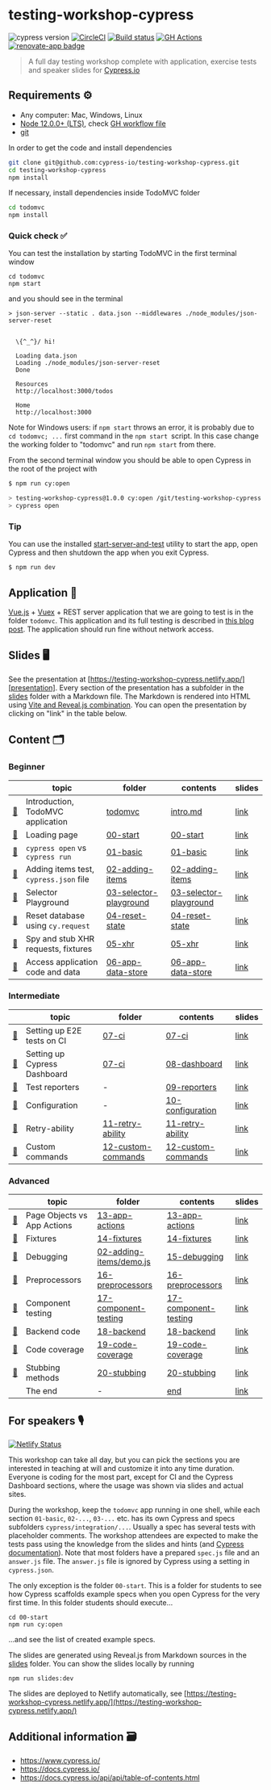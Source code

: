 # testing-workshop-cypress
![cypress version](https://img.shields.io/badge/cypress-6.5.0-brightgreen) [![CircleCI][ci-badge]][ci-url] [![Build status](https://ci.appveyor.com/api/projects/status/lflec2iwjc8gbhki/branch/master?svg=true)](https://ci.appveyor.com/project/cypress-io/testing-workshop-cypress/branch/master) [![GH Actions](https://github.com/cypress-io/testing-workshop-cypress/workflows/tests/badge.svg?branch=master)](https://github.com/cypress-io/testing-workshop-cypress/actions) [![renovate-app badge][renovate-badge]][renovate-app]

> A full day testing workshop complete with application, exercise tests and speaker slides for [Cypress.io](https://www.cypress.io/)

## Requirements ⚙️

- Any computer: Mac, Windows, Linux
- [Node 12.0.0+ (LTS)](https://nodejs.org/), check [GH workflow file](.github/workflows/min-node-version.yml)
- [git](https://git-scm.com)

In order to get the code and install dependencies

```bash
git clone git@github.com:cypress-io/testing-workshop-cypress.git
cd testing-workshop-cypress
npm install
```

If necessary, install dependencies inside TodoMVC folder

```bash
cd todomvc
npm install
```

### Quick check ✅

You can test the installation by starting TodoMVC in the first terminal window

```shell
cd todomvc
npm start
```

and you should see in the terminal

```text
> json-server --static . data.json --middlewares ./node_modules/json-server-reset


  \{^_^}/ hi!

  Loading data.json
  Loading ./node_modules/json-server-reset
  Done

  Resources
  http://localhost:3000/todos

  Home
  http://localhost:3000
```

Note for Windows users: if `npm start` throws an error, it is probably due to `cd todomvc; ...` first command in the `npm start `script. In this case change the working folder to "todomvc" and run `npm start` from there.

From the second terminal window you should be able to open Cypress in the root of the project with

```bash
$ npm run cy:open

> testing-workshop-cypress@1.0.0 cy:open /git/testing-workshop-cypress
> cypress open
```

### Tip

You can use the installed [start-server-and-test](https://github.com/bahmutov/start-server-and-test) utility to start the app, open Cypress and then shutdown the app when you exit Cypress.

```bash
$ npm run dev
```

## Application 💾

[Vue.js](https://vuejs.org/) + [Vuex](https://vuex.vuejs.org/) + REST server application that we are going to test is in the folder `todomvc`. This application and its full testing is described in [this blog post](https://www.cypress.io/blog/2017/11/28/testing-vue-web-application-with-vuex-data-store-and-rest-backend/). The application should run fine without network access.

## Slides 🖥

See the presentation at [https://testing-workshop-cypress.netlify.app/][presentation]. Every section of the presentation has a subfolder in the [slides](./slides) folder with a Markdown file. The Markdown is rendered into HTML using [Vite and Reveal.js combination](https://glebbahmutov.com/blog/reveal-vite/). You can open the presentation by clicking on "link" in the table below.

[presentation]: https://testing-workshop-cypress.netlify.app/

## Content 🗂

### Beginner

| | topic                                  | folder                                                                                   | contents                                                       | slides |
| --- | -------------------------------------- | ---------------------------------------------------------------------------------------- | ------------------------------------------------------------- | ------ |
| [🔗](#intro) | Introduction, TodoMVC application      | [todomvc](todomvc)                                                                       | [intro.md](slides/intro/PITCHME.md)                                   | [link](https://testing-workshop-cypress.netlify.app?p=intro)
| [🔗](#start) | Loading page                           | [00-start](00-start)                                                                     | [00-start](slides/00-start/PITCHME.md)                             | [link](https://testing-workshop-cypress.netlify.app?p=00-start)
| [🔗](#basic) | `cypress open` vs `cypress run`        | [01-basic](cypress/integration/01-basic)                             | [01-basic](slides/01-basic/PITCHME.md)                             | [link](https://testing-workshop-cypress.netlify.app?p=01-basic)
| [🔗](#adding-items) | Adding items test, `cypress.json` file | [02-adding-items](cypress/integration/02-adding-items)               | [02-adding-items](slides/02-adding-items/PITCHME.md)               | [link](https://testing-workshop-cypress.netlify.app?p=02-adding-items)
| [🔗](#selector-playground) | Selector Playground                    | [03-selector-playground](cypress/integration/03-selector-playground) | [03-selector-playground](slides/03-selector-playground/PITCHME.md) | [link](https://testing-workshop-cypress.netlify.app?p=03-selector-playground)
| [🔗](#reset-state) | Reset database using `cy.request`      | [04-reset-state](cypress/integration/04-reset-state)                 | [04-reset-state](slides/04-reset-state/PITCHME.md)                 | [link](https://testing-workshop-cypress.netlify.app?p=04-reset-state)
| [🔗](#xhr) | Spy and stub XHR requests, fixtures    | [05-xhr](cypress/integration/05-xhr)                                 | [05-xhr](slides/05-xhr/PITCHME.md)                                 | [link](https://testing-workshop-cypress.netlify.app?p=05-xhr)
| [🔗](#app-data-store) | Access application code and data       | [06-app-data-store](cypress/integration/06-app-data-store)           | [06-app-data-store](slides/06-app-data-store/PITCHME.md)           | [link](https://testing-workshop-cypress.netlify.app?p=06-app-data-store)

### Intermediate
| | topic                                  | folder                                                                                   | contents                                                       | slides |
| --- | -------------------------------------- | ---------------------------------------------------------------------------------------- | ------------------------------------------------------------- | ------ |
| [🔗](#ci) | Setting up E2E tests on CI             | [07-ci](cypress/integration/07-ci)                                   | [07-ci](slides/07-ci/PITCHME.md)                                   | [link](https://testing-workshop-cypress.netlify.app?p=07-ci)
| [🔗](#dashboard) | Setting up Cypress Dashboard           | [07-ci](cypress/integration/07-ci)                                   | [08-dashboard](slides/08-dashboard/PITCHME.md)                     | [link](https://testing-workshop-cypress.netlify.app?p=08-dashboard)
| [🔗](#reporters) | Test reporters             | - | [09-reporters](slides/09-reporters/PITCHME.md)                     | [link](https://testing-workshop-cypress.netlify.app?p=09-reporters)
| [🔗](#configuration) | Configuration | - | [10-configuration](slides/10-configuration/PITCHME.md) | [link](https://testing-workshop-cypress.netlify.app?p=10-configuration)
| [🔗](#retry-ability) | Retry-ability | [11-retry-ability](cypress/integration/11-retry-ability) | [11-retry-ability](slides/11-retry-ability/PITCHME.md) | [link](https://testing-workshop-cypress.netlify.app?p=11-retry-ability)
| [🔗](#custom-commands) | Custom commands | [12-custom-commands](cypress/integration/12-custom-commands) | [12-custom-commands](slides/12-custom-commands/PITCHME.md)| [link](https://testing-workshop-cypress.netlify.app?p=12-custom-commands)

### Advanced
| | topic                                  | folder                                                                                   | contents                                                       | slides |
| --- | -------------------------------------- | ---------------------------------------------------------------------------------------- | ------------------------------------------------------------- | ------ |
| [🔗](#app-actions) | Page Objects vs App Actions | [13-app-actions](cypress/integration/13-app-actions) | [13-app-actions](slides/13-app-actions/PITCHME.md) | [link](https://testing-workshop-cypress.netlify.app?p=13-app-actions)
| [🔗](#fixtures) | Fixtures | [14-fixtures](cypress/integration/14-fixtures) | [14-fixtures](slides/14-fixtures/PITCHME.md) | [link](https://testing-workshop-cypress.netlify.app?p=14-fixtures)
| [🔗](#debugging) | Debugging | [02-adding-items/demo.js](cypress/integration/02-adding-items/demo.js) | [15-debugging](slides/15-debugging/PITCHME.md) | [link](https://testing-workshop-cypress.netlify.app?p=15-debugging)
| [🔗](#preprocessors) | Preprocessors | [16-preprocessors](cypress/integration/16-preprocessors) | [16-preprocessors](slides/16-preprocessors/PITCHME.md) | [link](https://testing-workshop-cypress.netlify.app?p=16-preprocessors)
| [🔗](#component-testing) | Component testing | [17-component-testing](cypress/integration/17-component-testing) | [17-component-testing](slides/17-component-testing/PITCHME.md) | [link](https://testing-workshop-cypress.netlify.app?p=17-component-testing)
| [🔗](#backend) | Backend code | [18-backend](cypress/integration/18-backend) | [18-backend](slides/18-backend/PITCHME.md) | [link](https://testing-workshop-cypress.netlify.app?p=18-backend)
| [🔗](#code-coverage) | Code coverage | [19-code-coverage](cypress/integration/19-code-coverage) | [19-code-coverage](slides/19-code-coverage/PITCHME.md) | [link](https://testing-workshop-cypress.netlify.app?p=19-code-coverage)
| [🔗](#stubbing-methods) | Stubbing methods | [20-stubbing](./cypress/integration/20-stubbing) | [20-stubbing](./slides/20-stubbing/PITCHME.md) | [link](https://testing-workshop-cypress.netlify.app?p=20-stubbing)
| | The end                                | -                                                                                        | [end](slides/end/PITCHME.md)                                       | [link](https://testing-workshop-cypress.netlify.app?p=end)

## For speakers 🎙

[![Netlify Status](https://api.netlify.com/api/v1/badges/de48e52e-e2ee-4092-a626-ab4fa358e441/deploy-status)](https://app.netlify.com/sites/testing-workshop-cypress/deploys)

This workshop can take all day, but you can pick the sections you are interested in teaching at will and customize it into any time duration. Everyone is coding for the most part, except for CI and the Cypress Dashboard sections, where the usage was shown via slides and actual sites.

During the workshop, keep the `todomvc` app running in one shell, while each section `01-basic`, `02-...`, `03-...` etc. has its own Cypress and specs subfolders `cypress/integration/...`. Usually a spec has several tests with placeholder comments. The workshop attendees are expected to make the tests pass using the knowledge from the slides and hints (and [Cypress documentation](https://docs.cypress.io/)). Note that most folders have a prepared `spec.js` file and an `answer.js` file. The `answer.js` file is ignored by Cypress using a setting in `cypress.json`.

The only exception is the folder `00-start`. This is a folder for students to see how Cypress scaffolds example specs when you open Cypress for the very first time. In this folder students should execute...

```
cd 00-start
npm run cy:open
```

...and see the list of created example specs.

The slides are generated using Reveal.js from Markdown sources in the [slides](slides) folder. You can show the slides locally by running

```shell
npm run slides:dev
```

The slides are deployed to Netlify automatically, see [https://testing-workshop-cypress.netlify.app/](https://testing-workshop-cypress.netlify.app/)

## Additional information 🗃

- https://www.cypress.io/
- https://docs.cypress.io/
- https://docs.cypress.io/api/api/table-of-contents.html

[ci-badge]: https://circleci.com/gh/cypress-io/testing-workshop-cypress.svg?style=svg
[ci-url]: https://circleci.com/gh/cypress-io/testing-workshop-cypress
[renovate-badge]: https://img.shields.io/badge/renovate-app-blue.svg
[renovate-app]: https://renovateapp.com/
